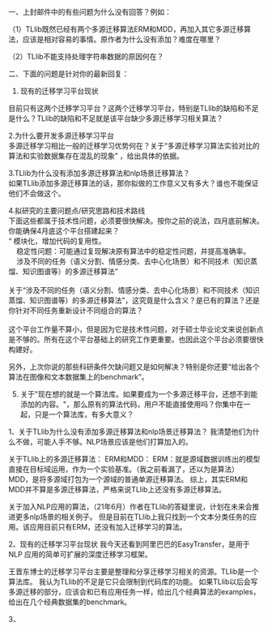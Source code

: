 一、上封邮件中的有些问题为什么没有回答？例如：  

（1）TLlib既然已经有两个多源迁移算法ERM和MDD，再加入其它多源迁移算法，应该是相对容易的事情。原作者为什么没有添加？难度在哪里？

（2）TLlib不能支持处理字符串数据的原因何在？

  

二、下面的问题是针对你的最新回复：

1. 现有的迁移学习平台现状  
  
目前只有这两个迁移学习平台？这两个迁移学习平台，特别是TLlib的缺陷和不足是什么？TLlib的缺陷和不足就是该平台缺少多源迁移学习相关算法？  
  
2.为什么要开发多源迁移学习平台  
多源迁移学习相比一般的迁移学习优势何在？关于“多源迁移学习算法实验对比的算法和实验数据集存在混乱的现象” ，给出具体的依据。  
  
3.TLlib为什么没有添加多源迁移算法和nlp场景迁移算法？  
如果TLlib添加多源迁移算法的话，那你拟做的工作意义又有多大？谁也不能保证他们不会做这个。  
  
4.拟研究的主要问题点/研究思路和技术路线  
下面这些都属于技术性问题，必须要很快解决。按你之前的说法，四月底前解决。你能确保4月底这个平台搭建起来？  
“ 模块化，增加代码的复用性。  
    稳定性问题：可能通过复现解决原有算法中的稳定性问题，并提高准确率。  
    涉及不同的任务（语义分割、情感分类、去中心化场景）和不同技术（知识蒸馏、知识图谱等）的多源迁移算法”  
      
关于“涉及不同的任务（语义分割、情感分类、去中心化场景）和不同技术（知识蒸馏、知识图谱等）的多源迁移算法”，这究竟是什么含义？是已有的算法？还是你针对不同任务重新设计不同组合的算法？  
      
这个平台工作量不算小，但是因为它是技术性问题，对于硕士毕业论文来说创新点是不够的。所有在这个平台基础上的研究工作更重要。也因此这个平台必须要很快构建好。  
  
另外，上次你说的那些科研条件欠缺问题又是如何解决？特别是你还要“给出各个算法在图像和文本数据集上的benchmark”。  
  
5. 关于"现在想的就是一个算法库。如果要成为一个多源迁移平台，还想不到能添加的内容。"，那么原有的算法代码，用户不能直接使用吗？你集中在一起，只是一个算法库，有多大意义？



1、关于TLlib为什么没有添加多源迁移算法和nlp场景迁移算法？
我清楚他们为什么不做，可能人手不够。NLP场景应该是他们打算加入的。

关于TLlib上的多源迁移算法：
ERM和MDD：
ERM：就是源域数据训练出的模型直接在目标域运用，作为一个实验基准。（我之前看漏了，还以为是算法）
MDD，是将多源域打包为一个源域的普通单源迁移算法。
综上，其实ERM和MDD并不算是多源迁移算法，严格来说TLlib上还没有多源迁移算法。

关于加入NLP应用的算法，（21年6月）作者在TLlib的答疑里说，计划在未来会推进更多nlp场景的相关例子。
但是目前在TLlib上我只找到一个文本分类任务的应用。该应用目前只有ERM，还没有加入迁移学习的算法。



2、现有的迁移学习平台现状
我今天还看到阿里巴巴的EasyTransfer，是用于 NLP 应用的简单可扩展的深度迁移学习框架。

王晋东博士的迁移学习平台主要是整理和分享迁移学习相关的资源。TLlib是一个算法库。
我认为TLlib的不足是它只会限制到代码库的功能。
如果TLlib以后会写多源迁移的部分，应该会和已有应用任务一样，给出几个经典算法的examples，给出在几个经典数据集的benchmark。

3、


